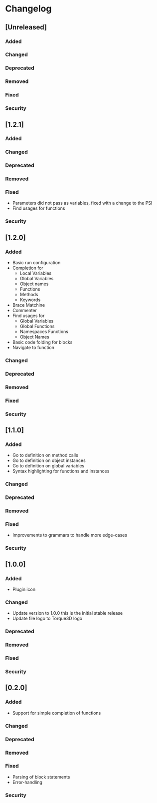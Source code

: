 # Changelog

## [Unreleased]
### Added

### Changed

### Deprecated

### Removed

### Fixed

### Security
## [1.2.1]
### Added

### Changed

### Deprecated

### Removed

### Fixed
- Parameters did not pass as variables, fixed with a change to the PSI
- Find usages for functions
### Security
## [1.2.0]
### Added
- Basic run configuration
- Completion for
  - Local Variables
  - Global Variables
  - Object names
  - Functions
  - Methods
  - Keywords
- Brace Matchine
- Commenter
- Find usages for
  - Global Variables
  - Global Functions
  - Namespaces Functions
  - Object Names
- Basic code folding for blocks
- Navigate to function
### Changed

### Deprecated

### Removed

### Fixed

### Security
## [1.1.0]
### Added
- Go to definition on method calls
- Go to definition on object instances
- Go to definition on global variables
- Syntax highlighting for functions and instances

### Changed

### Deprecated

### Removed

### Fixed
- Improvements to grammars to handle more edge-cases

### Security
## [1.0.0]
### Added
- Plugin icon

### Changed
- Update version to 1.0.0 this is the initial stable release
- Update file logo to Torque3D logo

### Deprecated

### Removed

### Fixed

### Security
## [0.2.0]
### Added
- Support for simple completion of functions

### Changed

### Deprecated

### Removed

### Fixed
- Parsing of block statements
- Error-handling

### Security
